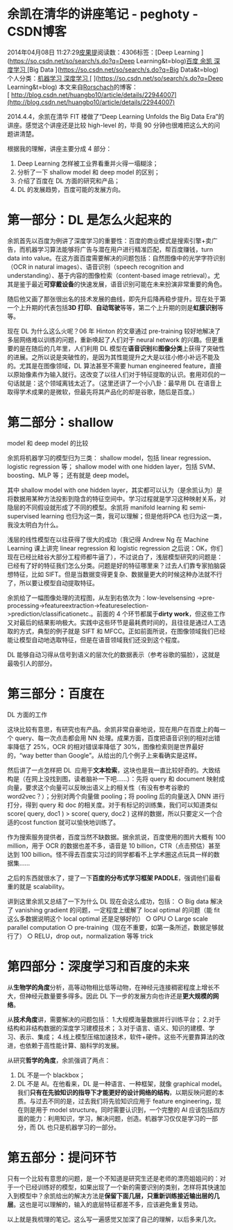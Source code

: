 
# 余凯在清华的讲座笔记 - peghoty - CSDN博客


2014年04月08日 11:27:29[皮果提](https://me.csdn.net/peghoty)阅读数：4306标签：[Deep Learning																](https://so.csdn.net/so/search/s.do?q=Deep Learning&t=blog)[百度																](https://so.csdn.net/so/search/s.do?q=百度&t=blog)[余凯																](https://so.csdn.net/so/search/s.do?q=余凯&t=blog)[深度学习																](https://so.csdn.net/so/search/s.do?q=深度学习&t=blog)[Big Data																](https://so.csdn.net/so/search/s.do?q=Big Data&t=blog)[
							](https://so.csdn.net/so/search/s.do?q=深度学习&t=blog)[
																					](https://so.csdn.net/so/search/s.do?q=余凯&t=blog)个人分类：[机器学习																](https://blog.csdn.net/peghoty/article/category/1824627)[深度学习																](https://blog.csdn.net/peghoty/article/category/1451403)[
							](https://blog.csdn.net/peghoty/article/category/1824627)
[
				](https://so.csdn.net/so/search/s.do?q=余凯&t=blog)
[
			](https://so.csdn.net/so/search/s.do?q=余凯&t=blog)
[
		](https://so.csdn.net/so/search/s.do?q=百度&t=blog)
[
	](https://so.csdn.net/so/search/s.do?q=Deep Learning&t=blog)
本文来自[Rorschach](http://my.csdn.net/huangbo10)的博客：[ http://blog.csdn.net/huangbo10/article/details/22944007](http://blog.csdn.net/huangbo10/article/details/22944007)

2014.4.4，余凯在清华 FIT 楼做了“Deep Learning Unfolds the Big Data Era”的讲座。感觉这个讲座还是比较 high-level 的，毕竟 90 分钟也很难把这么大的问题讲清楚。

根据我的理解，讲座主要分成 4 部分：
1. Deep Learning 怎样被工业界看重并火得一塌糊涂；
2. 分析了一下 shallow model 和 deep model 的区别；
3. 介绍了百度在 DL 方面的研究和产品；
4. DL 的发展趋势，百度可能的发展方向。

# 第一部分：DL 是怎么火起来的

余凯首先以百度为例讲了深度学习的重要性：百度的商业模式是搜索引擎+卖广告，而机器学习算法能够将广告与潜在用户进行精准匹配，帮百度赚钱，turn data into value。在这方面百度需要解决的问题包括：自然图像中的光学字符识别（OCR in natural images）、语音识别（speech
 recognition and understanding）、基于内容的图像检索（content-based image retrieval）。尤其是鉴于最近**可穿戴设备**的快速发展，语音识别可能在未来扮演非常重要的角色。

随后他又画了那张很出名的技术发展的曲线，即先升后降再稳步提升。现在处于第一个上升期的代表包括**3D 打印**、**自动驾驶**等等，第二个上升期的则是**虹膜识别**等等。

现在 DL 为什么这么火呢？06 年 Hinton 的文章通过 pre-training 较好地解决了多层网络难以训练的问题，重新唤起了人们对于 neural network 的兴趣。但更重要的是在随后的几年里，人们利用 DL
 模型在**语音识别**和**图像分类**上获得了突破性的进展。之所以说是突破性的，是因为其性能提升之大是以往小修小补远不能及的。尤其是在图像领域，DL 算法甚至不需要 human engineered feature，直接以原始像素作为输入就行。这改变了以往人们对于特征提取的认识。套用邓侃的一句话就是：这个领域离钱太近了。（这里还讲了一个小八卦：最早用 DL 在语音上取得学术成果的是微软，但最先将其产品化的却是谷歌，随后是百度。）

# 第二部分：shallow
 model 和 deep model 的比较

余凯将机器学习的模型归为三类：
shallow model，包括 linear regression、logistic regression 等；
shallow model with one hidden layer，包括 SVM、boosting、MLP 等；
还有就是 deep model。

其中 shallow model with one hidden layer，其实都可以认为（是余凯认为）是将数据用某种方法投影到隐含的特征空间中。学习过程就是学习这种映射关系，对隐层的不同假设就形成了不同的模型。余凯将 manifold learning
 和 semi-supervised learning 也归为这一类，我可以理解；但是他将PCA 也归为这一类，我没太明白为什么。

浅层的线性模型在以往获得了很大的成功（我记得 Andrew Ng 在 Machine Learning 课上讲完 linear regression 和 logistic regression 之后说：OK，你们现在已经比硅谷大部分工程师都牛逼了），不过说白了，浅层模型研究的问题是：已经有了好的特征我们怎么分类。问题是好的特征哪里来？过去人们靠专家拍脑袋想特征，比如
 SIFT。但是当数据变得更复杂、数据量更大的时候这种办法就不行了，所以要让模型自动提取特征。

余凯给了一幅图像处理的流程图，从左到右依次为：low-levelsensing
 ->pre-processing->featureextraction->featureselection->prediction/classificationetc.。前面的 4 个环节都属于**dirty work**，但这些工作又对最后的结果影响极大。实践中这些环节是最耗费时间的，且往往是通过人工选取的方式，典型的例子就是 SIFT 和 MFCC。正如前面所说，在图像领域我们已经能让模型自动地选取特征，但是在语音领域我们还没到这个程度。

DL 能够自动习得从信号到语义的层次化的数据表示（参考谷歌的猫脸），这就是最吸引人的部分。

# 第三部分：百度在
 DL 方面的工作

这块比较有意思，有研究也有产品。余凯非常自豪地说，现在用户在百度上的每一个 query、每一次点击都会用 NN 处理。成果方面，百度把语音识别的相对出错率降低了 25%，OCR 的相对错误率降低了 30%，图像检索则是世界最好的，“way better
 than Google”。从给出的几个例子上来看确实是这样。

然后讲了一点怎样把 DL  应用于**文本检索**，这块也是我一直比较好奇的。大致结构是（在网上没找到图，读者脑补一下吧……）：先将 query 和 document 映射成向量，要求这个向量可以反映出语义上的相关性（有没有参考谷歌的
 word2vec？）；分别对两个向量做 pooling；将 pooling 后的向量送入 DNN 进行打分，得到 query 和 doc 的相关度。对于有标记的训练集，我们可以知道类似 score( query, doc1 ) > score( query, doc2 ) 这样的数据，所以只要定义一个合适的cost function 就可以愉快地训练了。

作为搜索服务提供者，百度当然不缺数据。据余凯说，百度使用的图片大概有 100 million，用于 OCR 的数据也差不多，语音是 10 billion，CTR（点击预估）甚至达到 100 billion。怪不得去百度实习过的同学都看不上学术圈这点玩具一样的数据集……

之后的东西就很水了，提了一下**百度的分布式学习框架 PADDLE**，强调他们最看重的就是 scalability。

讲到这里余凯又总结了一下为什么 DL 现在会这么成功，包括：
○ Big data 解决了 vanishing gradient 的问题，一定程度上缓解了 local optimal 的问题（能 fit 这么多数据说明这个 local optimal
 还是足够好的）
○ GPU
○ Large scale parallel computation
○ pre-training（现在不重要，如第一条所述，数据足够就行了）
○ RELU，drop out，normalization 等等 trick

# 第四部分：深度学习和百度的未来

从**生物学的角度**分析，高等动物相比低等动物，在神经元连接稠密程度上增长不大，但神经元数量要多得多。因此 DL 下一步的发展方向也许还是**更大规模的网络**。

从**技术角度**讲，需要解决的问题包括：
1.大规模海量数据并行训练平台；
2.对于结构和非结构数据的深度学习建模技术；
3.对于语言、语义、知识的建模、学习、表示、集成；
4.线上模型压缩加速技术，软件+硬件。这些不光要靠算法的改进，也依赖于高性能计算、脑科学的发展。

从研究**哲学的角度**，余凯强调了两点：
1. DL 不是一个 blackbox；
2. DL 不是 AI。在他看来，DL 是一种语言、一种框架，就像 graphical model。我们**只有在先验知识的指导下才能更好的设计网络的结构**，以期反映问题的本质。与过去不同的是，过去我们将先验知识应用于 feature
 engineering，现在则是用于 model structure。同时需要认识到，一个完整的 AI 应该包括四方面的能力：利用知识，学习，解决问题，创造。机器学习仅仅是学习的一部分，而 DL 也只是机器学习的一部分。

# 第五部分：提问环节

只有一个比较有意思的问题，是一个不知道是研究生还是老师的漂亮姐姐问的：对于一个已经训练好的模型，如果出现了一个新的需要识别的类别，怎样将其快速加入到模型中？余凯给出的解决方法是**保留下面几层，只重新训练接近输出层的几层**。这也是可以理解的，输入的底层特征都差不多，应该避免重复劳动。

以上就是我梳理的笔记。这么写一遍感觉又加深了自己的理解，以后多来几次。

